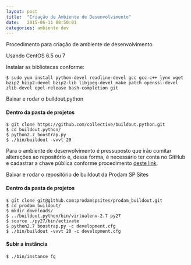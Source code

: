 ```yaml
---
layout: post
title:  "Criação de Ambiente de Desenvolvimento"
date:   2015-06-11 08:50:01
categories: ambiente dev
---
```


Procedimento para criação de ambiente de desenvolvimento.

Usando CentOS 6.5 ou 7

Instalar as bibliotecas conforme:

	$ sudo yum install python-devel readline-devel gcc gcc-c++ lynx wget bzip2 bzip2-devel bzip2-lib libjpeg-devel make patch openssl-devel zlib-devel epel-release bash-completion git

Baixar e rodar o buildout.python

#### Dentro da pasta de projetos

	$ git clone https://github.com/collective/buildout.python.git
	$ cd buildout.python/
	$ python2.7 boostrap.py
	$ ./bin/buildout -vvvt 20

Para o ambiente de desenvolvimento é pressuposto que irão comitar alterações ao repositório e, dessa forma, é necessário ter conta no GitHub e cadastrar a chave pública conforme procedimento [deste link](/ssh/rsa/github/dev/2015/06/11/adicionando-chave-rsa.html "Procedimento para adicionar chave pública no GitHub").

Baixar e rodar o repositório de buildout da Prodam SP Sites

#### Dentro da pasta de projetos

	$ git clone git@github.com:prodamspsites/prodam_buildout.git
	$ cd prodam_buildout/
	$ mkdir downloads/
	$ ../buildout.python/bin/virtualenv-2.7 py27
	$ source ./py27/bin/activate
	$ python2.7 boostrap.py -c development.cfg
	$ ./bin/buildout -vvvt 20 -c development.cfg

#### Subir a instância

	$ ./bin/instance fg
